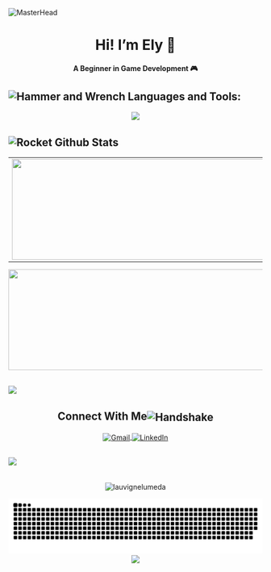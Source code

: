 <!-- Banner -->
![MasterHead](https://github.com/user-attachments/assets/9099d646-d9ac-4437-a1ee-1bc91dc15c3a)


<!-- Introduction -->
<h1 align="center">Hi! I’m Ely 🌸</h1>

<div align="center">
  <h4>A Beginner in Game Development 🎮</h4>
  <!--<h4>Download My Games Here: 
    <a href="https://ellisya.itch.io/" target="_blank">
      <img alt="Itch.io" src="https://img.shields.io/static/v1?message=Itch.io&logo=itch.io&label=&color=FA5C5C&logoColor=white&labelColor=&style=for-the-badge" height="30" align="center"/> 
    </a></h4>-->
</div>

<!----------------------------------------------------------------------------------------------------------------------->
<!----------------------------------------------------------------------------------------------------------------------->
<!----------------------------------------------------------------------------------------------------------------------->

<!-- Languages and Tools -->
## <img src="https://raw.githubusercontent.com/Tarikul-Islam-Anik/Animated-Fluent-Emojis/master/Emojis/Objects/Hammer%20and%20Wrench.png" alt="Hammer and Wrench" width="30" height="30" /> **Languages and Tools:**
<p align="center">
  <a href="https://skillicons.dev">
    <img src="https://skillicons.dev/icons?i=cs,py,git,github,html,css,mysql,sqlite,unity,godot,visualstudio,vscode,windows&perline=8" />
  </a>
</p>
<!-------------figma, firebase, stackoverflow, dotnet ---->

<!----------------------------------------------------------------------------------------------------------------------->
<!----------------------------------------------------------------------------------------------------------------------->
<!----------------------------------------------------------------------------------------------------------------------->

<!--Github status windows-->
## <img src="https://raw.githubusercontent.com/Tarikul-Islam-Anik/Animated-Fluent-Emojis/master/Emojis/Travel%20and%20places/Rocket.png" alt="Rocket" width="30" height="30" /> Github Stats 
<table>
  
  <!-- Most Used Language-->
  <td align="center">
    <img align="center" width="600px" height="200px" src="https://github-readme-stats.vercel.app/api/top-langs/?username=Ellisia-Chan&show_icons=true&locale=en&hide_progress=true&theme=omni&hide_border=true"/>
  </td>

  <!-- GitHub Stats and Progress -->
  <td align="center">
    <img align="center" width="600px" height="200px" src="https://github-readme-stats.vercel.app/api?username=Ellisia-Chan&rank_icon=github&count_private=true&show_icons=true&theme=omni&hide_border=true"/>
  </td>
  
</table>

<!-- GitHub Streak -->
<div align="center">
  <img align="center" width="600px" height="200px" src="https://github-readme-streak-stats.herokuapp.com?user=Ellisia-Chan&theme=omni&hide_border=true&mode=weekly&currStreakNum=EB4ADD&fire=EB0000&currStreakLabel=E480EB)"/>
</div>

<!----------------------------------------------------------------------------------------------------------------------->
<!----------------------------------------------------------------------------------------------------------------------->
<!----------------------------------------------------------------------------------------------------------------------->

<!--Social Media Links-->
<br><img src="https://user-images.githubusercontent.com/73097560/115834477-dbab4500-a447-11eb-908a-139a6edaec5c.gif">


<h2 align="center">Connect With Me<img src="https://raw.githubusercontent.com/Tarikul-Islam-Anik/Animated-Fluent-Emojis/master/Emojis/Hand%20gestures/Handshake.png" alt="Handshake" width="25" height="25" align="center" /></h2>

<!--Gmail-->
<div align="center">
  <a href="mailto:christianjudevillaber@gmail.com" title="Email"> 
    <img alt="Gmail" src="https://img.shields.io/badge/Gmail-D14836?style=for-the-badge&logo=gmail&logoColor=white" height="30" align="center"/> 
  </a>


<!--Linkedin-->
<a href="https://www.linkedin.com/in/christian-jude-villaber-136320309/" title="LinkedIn"> 
  <img alt="LinkedIn" src="https://img.shields.io/static/v1?message=LinkedIn&logo=linkedin&label=&color=0077B5&logoColor=white&labelColor=&style=for-the-badge" height="30" align="center"/> 
</a>

<!--Discord-->
<!--
<a href="https://discord.gg/owenlim225" target="_blank" title="Discord">
  <img alt="Discord" src="https://img.shields.io/static/v1?message=Discord&logo=discord&label=&color=5865F2&logoColor=white&labelColor=&style=for-the-badge" height="30" align="center"/> 
</a>
-->
</div>

<br><img src="https://user-images.githubusercontent.com/73097560/115834477-dbab4500-a447-11eb-908a-139a6edaec5c.gif"><br><br>

<!----------------------------------------------------------------------------------------------------------------------->
<!----------------------------------------------------------------------------------------------------------------------->
<!----------------------------------------------------------------------------------------------------------------------->

<!-- Profile View -->
<p align="center"> <img src="https://komarev.com/ghpvc/?username=Ellisia-Chan&label=Profile%20views&color=0e75b6&style=flat" alt="lauvignelumeda" /> </p>

<!----------------------------------------------------------------------------------------------------------------------->
<!----------------------------------------------------------------------------------------------------------------------->
<!----------------------------------------------------------------------------------------------------------------------->

<!-- Snake and Footer Wave -->
<div align="center">
  <picture>
    <source media="(prefers-color-scheme: dark)" srcset="https://raw.githubusercontent.com/platane/platane/output/github-contribution-grid-snake-dark.svg">
    <source media="(prefers-color-scheme: light)" srcset="https://raw.githubusercontent.com/platane/platane/output/github-contribution-grid-snake.svg">
    <img alt="github contribution grid snake animation" src="https://raw.githubusercontent.com/platane/platane/output/github-contribution-grid-snake.svg">
  </picture>

  <img src="https://capsule-render.vercel.app/api?type=waving&color=gradient&height=100&section=footer"/>
</div>
